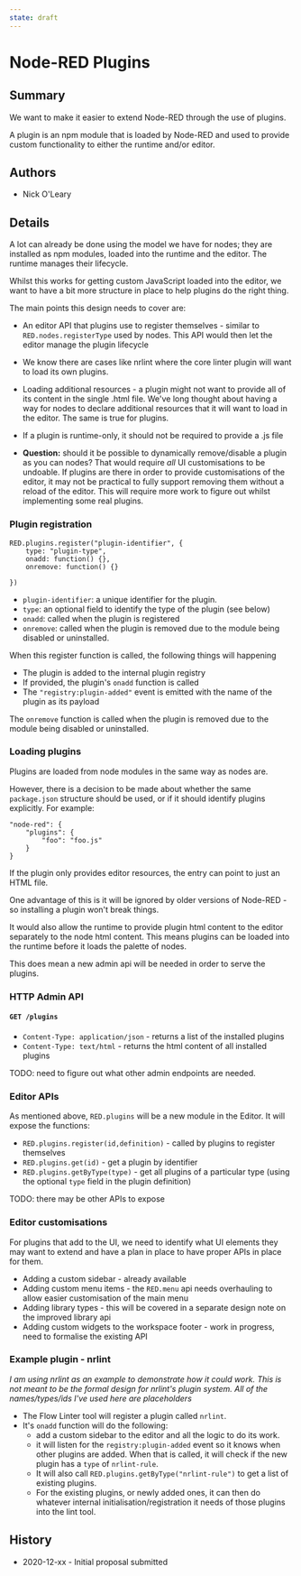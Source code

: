 ```yaml
---
state: draft
---
```



# Node-RED Plugins

## Summary

We want to make it easier to extend Node-RED through the use of plugins.

A plugin is an npm module that is loaded by Node-RED and used to provide custom
functionality to either the runtime and/or editor.


## Authors

 - Nick O'Leary

## Details

A lot can already be done using the model we have for nodes; they are installed
as npm modules, loaded into the runtime and the editor. The runtime manages
their lifecycle.

Whilst this works for getting custom JavaScript loaded into the editor, we want
to have a bit more structure in place to help plugins do the right thing.

The main points this design needs to cover are:

 - An editor API that plugins use to register themselves - similar to
   `RED.nodes.registerType` used by nodes. This API would then let the editor
   manage the plugin lifecycle

 - We know there are cases like nrlint where the core linter plugin will want
   to load its own plugins.

 - Loading additional resources - a plugin might not want to provide all of its
   content in the single .html file. We've long thought about having a way for
   nodes to declare additional resources that it will want to load in the editor.
   The same is true for plugins.

 - If a plugin is runtime-only, it should not be required to provide a .js file

 - **Question:** should it be possible to dynamically remove/disable a plugin as you can nodes? That would
   require *all* UI customisations to be undoable.
   If plugins are there in order to provide customisations of the editor, it may not be practical to
   fully support removing them without a reload of the editor.
   This will require more work to figure out whilst implementing some real plugins.


### Plugin registration

```
RED.plugins.register("plugin-identifier", {
    type: "plugin-type",
    onadd: function() {},
    onremove: function() {}

})
```

 - `plugin-identifier`: a unique identifier for the plugin.
 - `type`: an optional field to identify the type of the plugin (see below)
 - `onadd`: called when the plugin is registered
 - `onremove`: called when the plugin is removed due to the module being disabled or uninstalled.

When this register function is called, the following things will happening

 - The plugin is added to the internal plugin registry
 - If provided, the plugin's `onadd` function is called
 - The `"registry:plugin-added"` event is emitted with the name of the plugin as its payload

The `onremove` function is called when the plugin is removed due to the module being
disabled or uninstalled.



### Loading plugins

Plugins are loaded from node modules in the same way as nodes are.

However, there is a decision to be made about whether the same `package.json` structure
should be used, or if it should identify plugins explicitly. For example:

```
"node-red": {
    "plugins": {
        "foo": "foo.js"
    }
}
```

If the plugin only provides editor resources, the entry can point to just an HTML
file.

One advantage of this is it will be ignored by older versions of Node-RED - so installing
a plugin won't break things.

It would also allow the runtime to provide plugin html content to the editor separately
to the node html content. This means plugins can be loaded into the runtime before
it loads the palette of nodes.

This does mean a new admin api will be needed in order to serve the plugins.

### HTTP Admin API

#### `GET /plugins`

 - `Content-Type: application/json` - returns a list of the installed plugins
 - `Content-Type: text/html` - returns the html content of all installed plugins

TODO: need to figure out what other admin endpoints are needed.


### Editor APIs

As mentioned above, `RED.plugins` will be a new module in the Editor. It will expose the functions:

 - `RED.plugins.register(id,definition)` - called by plugins to register themselves
 - `RED.plugins.get(id)` - get a plugin by identifier
 - `RED.plugins.getByType(type)` - get all plugins of a particular type (using the optional `type` field in the plugin definition)

TODO: there may be other APIs to expose

### Editor customisations

For plugins that add to the UI, we need to identify what UI elements they may want
to extend and have a plan in place to have proper APIs in place for them.

 - Adding a custom sidebar - already available
 - Adding custom menu items - the `RED.menu` api needs overhauling to allow easier customisation of the main menu
 - Adding library types - this will be covered in a separate design note on the improved library api
 - Adding custom widgets to the workspace footer - work in progress, need to formalise the existing API


### Example plugin - nrlint

*I am using nrlint as an example to demonstrate how it could work. This is not meant to be the formal design for nrlint's plugin system. All of the names/types/ids I've used here are placeholders*

 - The Flow Linter tool will register a plugin called `nrlint`.
 - It's `onadd` function will do the following:
     - add a custom sidebar to the editor and all the logic to do its work.
     - it will listen for the `registry:plugin-added` event so it knows when other plugins are added.
       When that is called, it will check if the new plugin has a `type` of `nrlint-rule`.
     - It will also call `RED.plugins.getByType("nrlint-rule")` to get a list of existing plugins.
     - For the existing plugins, or newly added ones, it can then do whatever internal
       initialisation/registration it needs of those plugins into the lint tool.





## History

- 2020-12-xx - Initial proposal submitted
